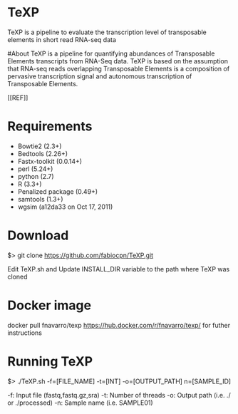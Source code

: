# TeXP
TeXP is a pipeline to evaluate the transcription level of transposable elements in short read RNA-seq data

#About
TeXP is a pipeline for quantifying abundances of Transposable Elements transcripts from RNA-Seq data. TeXP is based on the assumption that RNA-seq reads overlapping Transposable Elements is a composition of pervasive transcription signal and autonomous transcription of Transposable Elements.

[[REF]]

# Requirements
 - Bowtie2 (2.3+)
 - Bedtools (2.26+)
 - Fastx-toolkit (0.0.14+)
 - perl (5.24+)
 - python (2.7)
 - R (3.3+)
  - Penalized package (0.49+)
 - samtools (1.3+)
 - wgsim (a12da33 on Oct 17, 2011)
 
# Download
 $> git clone https://github.com/fabiocpn/TeXP.git

 Edit TeXP.sh and Update INSTALL_DIR variable to the path where TeXP was cloned 

# Docker image
docker pull fnavarro/texp
https://hub.docker.com/r/fnavarro/texp/ for futher instructions


# Running TeXP
 $> ./TeXP.sh -f=[FILE_NAME] -t=[INT] -o=[OUTPUT_PATH] n=[SAMPLE_ID]

 -f: Input file (fastq,fastq.gz,sra)
 -t: Number of threads
 -o: Output path (i.e. ./ or ./processed)
 -n: Sample name (i.e. SAMPLE01)
